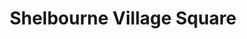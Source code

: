 ---
title: "Shelbourne Village Square"
url: /saanich/shelbourne-village-square/
shop: Einkaufszentrum
---